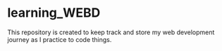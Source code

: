 # learning_WEBD
This repository is created to keep track and store my web development journey as I practice to code things.
